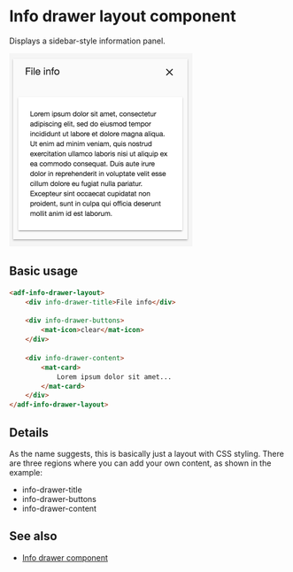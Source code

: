 # Info drawer layout component

Displays a sidebar-style information panel.

![Info drawer layout screenshot](docassets/images/infodrawerlayout.png)

## Basic usage

```html
<adf-info-drawer-layout>
    <div info-drawer-title>File info</div>

    <div info-drawer-buttons>
        <mat-icon>clear</mat-icon>
    </div>

    <div info-drawer-content>
        <mat-card>
            Lorem ipsum dolor sit amet...
        </mat-card>
    </div>
</adf-info-drawer-layout>
```

## Details

As the name suggests, this is basically just a layout with CSS styling. There are three regions where you can add your own content, as shown in the example:

-   info-drawer-title
-   info-drawer-buttons
-   info-drawer-content

## See also

-   [Info drawer component](info-drawer.component.md)
